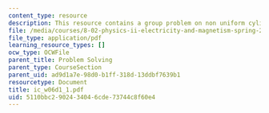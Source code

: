 ```yaml
---
content_type: resource
description: This resource contains a group problem on non uniform cylindrical wire.
file: /media/courses/8-02-physics-ii-electricity-and-magnetism-spring-2007/5110bbc2902434046cde73744c8f60e4_ic_w06d1_1.pdf
file_type: application/pdf
learning_resource_types: []
ocw_type: OCWFile
parent_title: Problem Solving
parent_type: CourseSection
parent_uid: ad9d1a7e-98d0-b1ff-318d-13ddbf7639b1
resourcetype: Document
title: ic_w06d1_1.pdf
uid: 5110bbc2-9024-3404-6cde-73744c8f60e4
---
```

